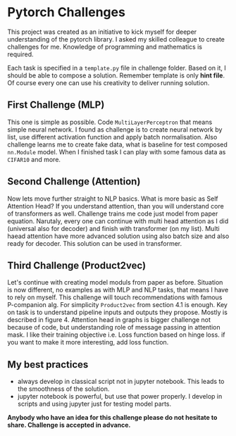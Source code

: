 # Pytorch Challenges

This project was created as an initiative to kick myself for deeper understanding of the pytorch library. 
I asked my skilled colleague to create challenges for me. Knowledge of programming and mathematics is required.

Each task is specified in a `template.py` file in challenge folder. Based on it, I should be able to compose a solution.
Remember template is only __hint file__. Of course every one can use his creativity to deliver running solution.

## First Challenge (MLP)

This one is simple as possible. Code `MultiLayerPerceptron` that means simple neural network.
I found as challenge is to create neural network by list, use different activation function and apply batch normalisation. 
Also challenge learns me to create fake data, what is baseline for test composed `nn.Module` model. 
When I finished task I can play with some famous data as `CIFAR10` and more.

## Second Challenge (Attention)

Now lets move further straight to NLP basics. What is more basic as Self Attention Head? If you understand attention, 
than you will understand core of transformers as well. Challenge trains me code just model from paper equation. 
Narutaly, every one can continue with multi head attention as I did (universal also for decoder) and finish with 
transformer (on my list). Multi haead attention have more advanced solution using also batch size and also ready 
for decoder. This solution can be used in transformer.

## Third Challenge (Product2vec)

Let's continue with creating model moduls from paper as before. Situation is now different, no examples as with MLP 
and NLP tasks, that means I have to rely on myself. This challenge will touch recommendations with famous P-companion alg.
For simplicity `Product2vec` from section 4.1 is enough. Key on task is to understand pipeline inputs and outputs they 
propose. Mostly is described in figure 4. Attention head in graphs is bigger challenge not because of code, but 
understanding role of message passing in attention mask. I like their training objective i.e. Loss function based 
on hinge loss. if you want to make it more interesting, add loss function.

## My best practices
* always develop in classical script not in jupyter notebook. This leads to the smoothness of the solution.
* jupyter notebook is powerful, but use that power properly. I develop in scripts and using jupyter just for testing model parts.

__Anybody who have an idea for this challenge please do not hesitate to share. Challenge is accepted in advance.__